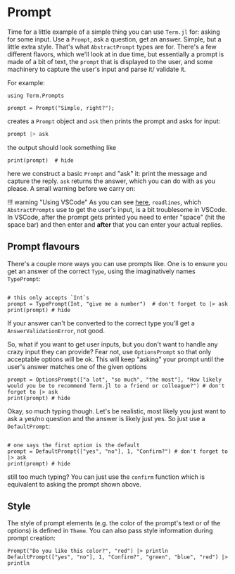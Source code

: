 # Prompt

Time for a little example of a simple thing you can use `Term.jl` for: asking for some input. Use a `Prompt`, ask a question, get an answer. Simple, but a little extra style. That's what `AbstractPrompt` types are for. There's a few different flavors, which we'll look at in due time, but essentially a prompt is made of a bit of text, the `prompt` that is displayed to the user, and some machinery to capture the user's input and parse it/ validate it. 

For example:

```@example prompt
using Term.Prompts

prompt = Prompt("Simple, right?");
```

creates a `Prompt` object and `ask` then prints the prompt and asks for input: 
```julia
prompt |> ask
```
the output should look something like
```@example prompt
print(prompt)  # hide
```

here we construct a basic `Prompt` and "ask" it: print the message and capture the reply. `ask` returns the answer, which you can do with as you please. A small warning before we carry on:

!!! warning "Using VSCode"
    As you can see [here](https://discourse.julialang.org/t/vscode-errors-with-user-input-readline/75097/4?u=fedeclaudi), `readlines`, which `AbstractPrompts` use to get the user's input, is a bit troublesome in VSCode. In VSCode, after the prompt gets printed you need to enter "space" (hit the space bar) and then enter and **after** that you can enter your actual replies.

## Prompt flavours
There's a couple more ways you can use prompts like. One is to ensure you get an answer of the correct `Type`, using the imaginatively names `TypePrompt`:

```@example prompt

# this only accepts `Int`s
prompt = TypePrompt(Int, "give me a number")  # don't forget to |> ask
print(prompt) # hide
```


If your answer can't be converted to the correct type you'll get a `AnswerValidationError`, not good.


So, what if you want to get user inputs, but you don't want to handle any crazy input they can provide? Fear not, use `OptionsPrompt` so that only acceptable options will be ok. This will keep "asking" your prompt until the user's answer matches one of the given options

```@example prompt
prompt = OptionsPrompt(["a lot", "so much", "the most"], "How likely would you be to recommend Term.jl to a friend or colleague?") # don't forget to |> ask
print(prompt) # hide
```

Okay, so much typing though. Let's be realistic, most likely you just want to ask a yes/no question and the answer is likely just yes. So just use a `DefaultPrompt`:

```@example prompt

# one says the first option is the default
prompt = DefaultPrompt(["yes", "no"], 1, "Confirm?") # don't forget to |> ask
print(prompt) # hide
```

still too much typing? You can just use the `confirm` function which is equivalent to asking the prompt shown above. 


## Style
The style of prompt elements (e.g. the color of the prompt's text or of the options) is defined in `Theme`. You can also pass style information during prompt creation:

```@example prompt
Prompt("Do you like this color?", "red") |> println
DefaultPrompt(["yes", "no"], 1, "Confirm?", "green", "blue", "red") |> println
```